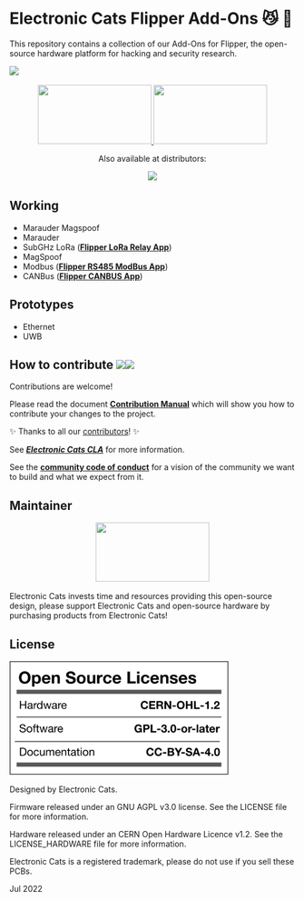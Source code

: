 # Electronic Cats Flipper Add-Ons 😼 :dolphin: 

This repository contains a collection of our Add-Ons for Flipper, the open-source hardware platform for hacking and security research.


<a href="https://github.com/ElectronicCats/flipper-addons/wiki">
  <img src="https://github.com/user-attachments/assets/72c406ec-2172-4859-aa18-a53ff7d0802a" />
</a>

<p align=center>
<a href="https://electroniccats.com/?s=flipper&post_type=product&product_cat=">
  <img src="https://github.com/ElectronicCats/flipper-shields/assets/44976441/0c617467-052b-4ab1-a3b9-ba36e1f55a91" width="200" height="104" />
</a>
<a href="https://github.com/ElectronicCats/flipper-addons/wiki">
  <img src="https://github.com/ElectronicCats/flipper-shields/assets/44976441/6aa7f319-3256-442e-a00d-33c8126833ec" width="200" height="104" />
</a>
</p>

<p align=center>
    Also available at distributors:
  </p>
<p align=center>
  <a href="https://labs.ksec.co.uk/product-category/electronic-cat/">
    <img src="https://cdn.ksec.co.uk/ksec-solutions/ksec-W-BW-MV-small-clipped.png" width="200" />
  </a>
</p>

## Working
- Marauder Magspoof
- Marauder
- SubGHz LoRa ([**Flipper LoRa Relay App**](https://github.com/ElectronicCats/flipper-SX1262-LoRa))
- MagSpoof
- Modbus ([**Flipper RS485 ModBus App**](https://github.com/ElectronicCats/flipper-rs485modbus))
- CANBus ([**Flipper CANBUS App**](https://github.com/ElectronicCats/flipper-MCP2515-CANBUS))
  
 ## Prototypes
- Ethernet
- UWB


## How to contribute <img src="https://electroniccats.com/wp-content/uploads/2018/01/fav.png" height="35"><img src="https://raw.githubusercontent.com/gist/ManulMax/2d20af60d709805c55fd784ca7cba4b9/raw/bcfeac7604f674ace63623106eb8bb8471d844a6/github.gif" height="30">
 Contributions are welcome! 

Please read the document [**Contribution Manual**](https://github.com/ElectronicCats/electroniccats-cla/blob/main/electroniccats-contribution-manual.md)  which will show you how to contribute your changes to the project.

✨ Thanks to all our [contributors](https://github.com/ElectronicCats/flipper-addons/graphs/contributors)! ✨

See [**_Electronic Cats CLA_**](https://github.com/ElectronicCats/electroniccats-cla/blob/main/electroniccats-cla.md) for more information.

See the  [**community code of conduct**](https://github.com/ElectronicCats/electroniccats-cla/blob/main/electroniccats-community-code-of-conduct.md) for a vision of the community we want to build and what we expect from it.

## Maintainer

<p align=center>
<a href="https://github.com/sponsors/ElectronicCats">
  <img src="https://electroniccats.com/wp-content/uploads/2020/07/Badge_GHS.png" width="200" height="104" />
</a>
</p>

Electronic Cats invests time and resources providing this open-source design, please support Electronic Cats and open-source hardware by purchasing products from Electronic Cats!

## License

<a
href="https://github.com/ElectronicCats">

<img  src="https://github.com/ElectronicCats/AjoloteBoard/raw/master/OpenSourceLicense.png"  height="200" />

</a>

Designed by Electronic Cats.

Firmware released under an GNU AGPL v3.0 license. See the LICENSE file for more information.

Hardware released under an CERN Open Hardware Licence v1.2. See the LICENSE_HARDWARE file for more information.

Electronic Cats is a registered trademark, please do not use if you sell these PCBs.

Jul 2022

[Agregando el link como referencia]: <https://github.com/ElectronicCats/Template-Project-KiCAD-CI>
